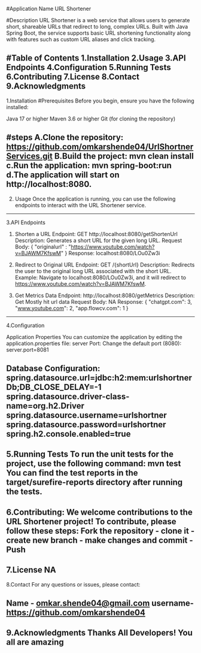 #Application Name
URL Shortener

#Description
URL Shortener is a web service that allows users to generate short, shareable URLs that redirect to long, complex URLs. Built with Java Spring Boot, the service supports basic URL shortening functionality along with features such as custom URL aliases and click tracking.

#Table of Contents
1.Installation
2.Usage
3.API Endpoints
4.Configuration
5.Running Tests
6.Contributing
7.License
8.Contact
9.Acknowledgments
---------------------------------------------------------------------------------------------------------------------------------------------------------

1.Installation
#Prerequisites
Before you begin, ensure you have the following installed:

Java 17 or higher
Maven 3.6 or higher
Git (for cloning the repository)

#steps
	A.Clone the repository: https://github.com/omkarshende04/UrlShortnerServices.git
	B.Build the project: mvn clean install
	c.Run the application: mvn spring-boot:run
	d.The application will start on http://localhost:8080.
---------------------------------------------------------------------------------------------------------------------------------------------------------

2. Usage
Once the application is running, you can use the following endpoints to interact with the URL Shortener service.
---------------------------------------------------------------------------------------------------------------------------------------------------------

3.API Endpoints

1. Shorten a URL
Endpoint: GET http://localhost:8080/getShortenUrl
Description: Generates a short URL for the given long URL.
Request Body:
{
    "originalurl" : "https://www.youtube.com/watch?v=BJAWM7KfswM"
}
Response:
localhost:8080/LOu0Zw3i

2. Redirect to Original URL
Endpoint: GET /{shortUrl}
Description: Redirects the user to the original long URL associated with the short URL.
Example:
Navigate to localhost:8080/LOu0Zw3i, and it will redirect to https://www.youtube.com/watch?v=BJAWM7KfswM.

3. Get Metrics Data
Endpoint: http://localhost:8080/getMetrics
Description: Get Mostly hit url data
Request Body:
NA
Response:
{
    "chatgpt.com": 3,
    "www.youtube.com": 2,
    "app.flowcv.com": 1
}
---------------------------------------------------------------------------------------------------------------------------------------------------------

4.Configuration

Application Properties
You can customize the application by editing the application.properties file:
server Port: Change the default port (8080): server.port=8081

Database Configuration:
spring.datasource.url=jdbc:h2:mem:urlshortnerDb;DB_CLOSE_DELAY=-1
spring.datasource.driver-class-name=org.h2.Driver
spring.datasource.username=urlshortner
spring.datasource.password=urlshortner
spring.h2.console.enabled=true
---------------------------------------------------------------------------------------------------------------------------------------------------------

5.Running Tests
To run the unit tests for the project, use the following command: mvn test
You can find the test reports in the target/surefire-reports directory after running the tests.
---------------------------------------------------------------------------------------------------------------------------------------------------------

6.Contributing:
We welcome contributions to the URL Shortener project! To contribute, please follow these steps:
Fork the repository - clone it - create new branch - make changes and commit - Push
---------------------------------------------------------------------------------------------------------------------------------------------------------

7.License
NA
---------------------------------------------------------------------------------------------------------------------------------------------------------

8.Contact
For any questions or issues, please contact:

Name - omkar.shende04@gmail.com
username- https://github.com/omkarshende04 
---------------------------------------------------------------------------------------------------------------------------------------------------------

9.Acknowledgments
Thanks All Developers! You all are amazing 
---------------------------------------------------------------------------------------------------------------------------------------------------------





